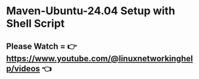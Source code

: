 # Maven-Ubuntu-24.04  Setup with Shell Script 

## Please Watch = 👉 https://www.youtube.com/@linuxnetworkinghelp/videos 👈

